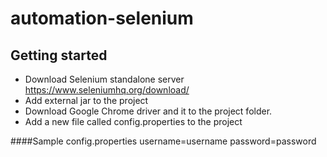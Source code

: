 # automation-selenium

## Getting started
* Download Selenium standalone server https://www.seleniumhq.org/download/
* Add external jar to the project
* Download Google Chrome driver and it to the project folder.
* Add a new file called config.properties to the project

####Sample config.properties
username=username
password=password